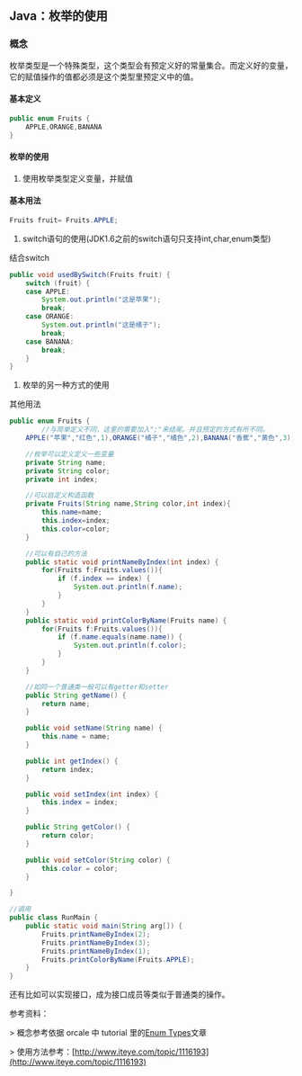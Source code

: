 ## Java：枚举的使用 
### 概念

枚举类型是一个特殊类型，这个类型会有预定义好的常量集合。而定义好的变量，它的赋值操作的值都必须是这个类型里预定义中的值。

#### 基本定义

``` java
public enum Fruits {
    APPLE,ORANGE,BANANA
}
```

#### 枚举的使用

1. 使用枚举类型定义变量，并赋值

#### 基本用法

``` java
Fruits fruit= Fruits.APPLE;
```

1. switch语句的使用(JDK1.6之前的switch语句只支持int,char,enum类型)

结合switch

``` java
public void usedBySwitch(Fruits fruit) {
    switch (fruit) {
    case APPLE:
        System.out.println("这是苹果");
        break;
    case ORANGE:
        System.out.println("这是橘子");
        break;
    case BANANA:
        break;
    }
}
```

1. 枚举的另一种方式的使用

其他用法

``` java
public enum Fruits {
        //与简单定义不同，这里的需要加入";"来结尾。并且预定的方式有所不同。
    APPLE("苹果","红色",1),ORANGE("橘子","橘色",2),BANANA("香蕉","黄色",3);

    //枚举可以定义定义一些变量
    private String name;
    private String color;
    private int index;

    //可以自定义构造函数
    private Fruits(String name,String color,int index){
        this.name=name;
        this.index=index;
        this.color=color;
    }

    //可以有自己的方法
    public static void printNameByIndex(int index) {
        for(Fruits f:Fruits.values()){
            if (f.index == index) {
                System.out.println(f.name);
            }
        }
    }
    public static void printColorByName(Fruits name) {
        for(Fruits f:Fruits.values()){
            if (f.name.equals(name.name)) {
                System.out.println(f.color);
            }
        }
    }

    //如同一个普通类一般可以有getter和setter
    public String getName() {
        return name;
    }

    public void setName(String name) {
        this.name = name;
    }

    public int getIndex() {
        return index;
    }

    public void setIndex(int index) {
        this.index = index;
    }

    public String getColor() {
        return color;
    }

    public void setColor(String color) {
        this.color = color;
    }

}

//调用
public class RunMain {
    public static void main(String arg[]) {
        Fruits.printNameByIndex(2); 
        Fruits.printNameByIndex(3);
        Fruits.printNameByIndex(1);
        Fruits.printColorByName(Fruits.APPLE);
    }
}
```

还有比如可以实现接口，成为接口成员等类似于普通类的操作。

参考资料：

\> 概念参考依据 orcale 中 tutorial 里的[Enum Types](http://docs.oracle.com/javase/tutorial/java/javaOO/enum.html)文章

\> 使用方法参考：[http://www.iteye.com/topic/1116193](http://www.iteye.com/topic/1116193)
